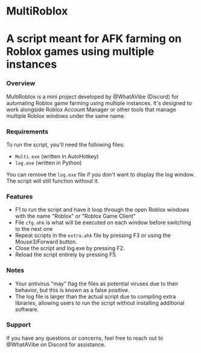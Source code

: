# MultiRoblox
A script meant for AFK farming on Roblox games using multiple instances
=====================================================

### Overview
MultiRoblox is a mini project developed by @WhatAVibe (Discord) for automating Roblox game farming using multiple instances. It's designed to work alongside Roblox Account Manager or other tools that manage multiple Roblox windows under the same name.

### Requirements
To run the script, you'll need the following files:
* `Multi.exe` (written in AutoHotkey)
* `log.exe` (written in Python)

You can remove the `log.exe` file if you don't want to display the log window. The script will still function without it.

### Features
* F1 to run the script and have it loop through the open Roblox windows with the name "Roblox" or "Roblox Game Client"
* File `cfg.ahk` is what will be executed on each window before switching to the next one
* Repeat scripts in the `extra.ahk` file by pressing F3 or using the Mouse3/Forward button.
* Close the script and log.exe by pressing F2.
* Reload the script entirely by pressing F5.

### Notes
* Your antivirus "may" flag the files as potential viruses due to their behavior, but this is known as a false positive. 
* The log file is larger than the actual script due to compiling extra libraries, allowing users to run the script without installing additional software.

### Support
If you have any questions or concerns, feel free to reach out to @WhatAVibe on Discord for assistance.

